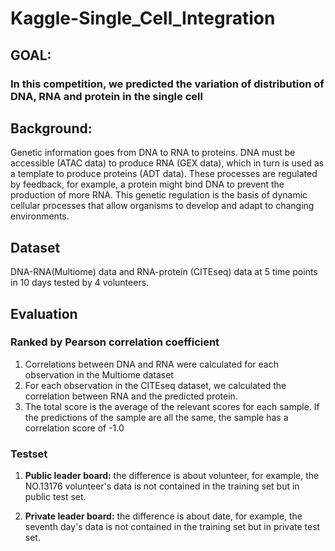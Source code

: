 # Kaggle-Single_Cell_Integration
## GOAL: 
### In this competition, we predicted the variation of distribution of DNA, RNA and protein in the single cell  
## Background:
Genetic information goes from DNA to RNA to proteins. DNA must be accessible (ATAC data) to produce RNA (GEX data), which in turn is used as a template to produce proteins (ADT data). These processes are regulated by feedback, for example, a protein might bind DNA to prevent the production of more RNA. This genetic regulation is the basis of dynamic cellular processes that allow organisms to develop and adapt to changing environments.
## Dataset
DNA-RNA(Multiome) data and RNA-protein (CITEseq) data at 5 time points in 10 days tested by 4 volunteers.
## Evaluation
### Ranked by Pearson correlation coefficient
1. Correlations between DNA and RNA were calculated for each observation in the Multiome dataset
2. For each observation in the CITEseq dataset, we calculated the correlation between RNA and the predicted protein.  
3. The total score is the average of the relevant scores for each sample. If the predictions of the sample are all the same, the sample has a correlation score of -1.0
### Testset
1. **Public leader board:**  the difference is about volunteer, for example, the NO.13176 volunteer's data is not contained in the training set but in public test set.  

2. **Private leader board:** the difference is about date, for example, the seventh day's data is not contained in the training set but in private test set.
